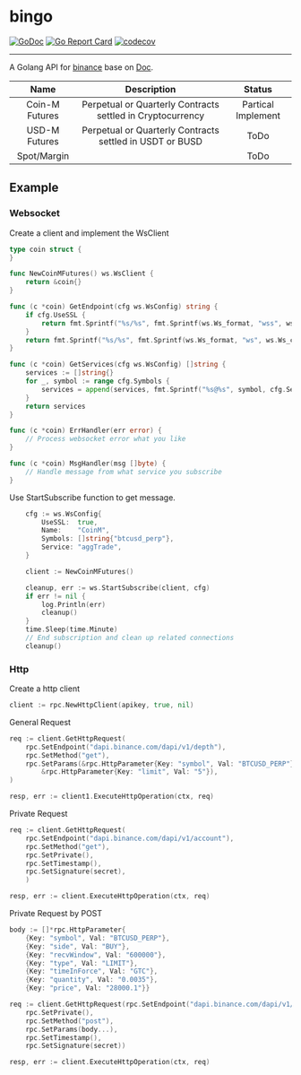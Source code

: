 # bingo

[![GoDoc](https://godoc.org/github.com/h9896/bingo?status.svg)](https://godoc.org/github.com/h9896/bingo)
[![Go Report Card](https://goreportcard.com/badge/github.com/h9896/bingo)](https://goreportcard.com/report/github.com/h9896/bingo)
[![codecov](https://codecov.io/gh/h9896/bingo/branch/main/graph/badge.svg)](https://codecov.io/gh/h9896/bingo)

---

A Golang API for [binance](https://www.binance.com) base on [Doc](https://binance-docs.github.io/apidocs/delivery/en/#change-log).

|      Name      |                        Description                         |       Status       |
| :------------: | :--------------------------------------------------------: | :----------------: |
| Coin-M Futures | Perpetual or Quarterly Contracts settled in Cryptocurrency | Partical Implement |
| USD-M Futures  |  Perpetual or Quarterly Contracts settled in USDT or BUSD  |        ToDo        |
|  Spot/Margin   |                                                            |        ToDo        |

## Example

### Websocket

Create a client and implement the WsClient

```go
type coin struct {
}

func NewCoinMFutures() ws.WsClient {
	return &coin{}
}

func (c *coin) GetEndpoint(cfg ws.WsConfig) string {
	if cfg.UseSSL {
		return fmt.Sprintf("%s/%s", fmt.Sprintf(ws.Ws_format, "wss", ws.Ws_coin_futures), cfg.Name)
	}
	return fmt.Sprintf("%s/%s", fmt.Sprintf(ws.Ws_format, "ws", ws.Ws_coin_futures), cfg.Name)
}

func (c *coin) GetServices(cfg ws.WsConfig) []string {
	services := []string{}
	for _, symbol := range cfg.Symbols {
		services = append(services, fmt.Sprintf("%s@%s", symbol, cfg.Service))
	}
	return services
}

func (c *coin) ErrHandler(err error) {
	// Process websocket error what you like
}

func (c *coin) MsgHandler(msg []byte) {
	// Handle message from what service you subscribe
}
```

Use StartSubscribe function to get message.

```go
	cfg := ws.WsConfig{
		UseSSL:  true,
		Name:    "CoinM",
		Symbols: []string{"btcusd_perp"},
		Service: "aggTrade",
	}

	client := NewCoinMFutures()

	cleanup, err := ws.StartSubscribe(client, cfg)
	if err != nil {
		log.Println(err)
		cleanup()
	}
	time.Sleep(time.Minute)
	// End subscription and clean up related connections
	cleanup()
```

### Http

Create a http client

```go
client := rpc.NewHttpClient(apikey, true, nil)
```

General Request

```go
req := client.GetHttpRequest(
	rpc.SetEndpoint("dapi.binance.com/dapi/v1/depth"),
	rpc.SetMethod("get"),
	rpc.SetParams(&rpc.HttpParameter{Key: "symbol", Val: "BTCUSD_PERP"},
		&rpc.HttpParameter{Key: "limit", Val: "5"}),
)

resp, err := client1.ExecuteHttpOperation(ctx, req)
```

Private Request

```go
req := client.GetHttpRequest(
	rpc.SetEndpoint("dapi.binance.com/dapi/v1/account"),
	rpc.SetMethod("get"),
	rpc.SetPrivate(),
	rpc.SetTimestamp(),
	rpc.SetSignature(secret),
	)

resp, err := client.ExecuteHttpOperation(ctx, req)
```

Private Request by POST

```go
body := []*rpc.HttpParameter{
	{Key: "symbol", Val: "BTCUSD_PERP"},
	{Key: "side", Val: "BUY"},
	{Key: "recvWindow", Val: "600000"},
	{Key: "type", Val: "LIMIT"},
	{Key: "timeInForce", Val: "GTC"},
	{Key: "quantity", Val: "0.0035"},
	{Key: "price", Val: "28000.1"}}

req := client.GetHttpRequest(rpc.SetEndpoint("dapi.binance.com/dapi/v1/order"),
	rpc.SetPrivate(),
	rpc.SetMethod("post"),
	rpc.SetParams(body...),
	rpc.SetTimestamp(),
	rpc.SetSignature(secret))

resp, err := client.ExecuteHttpOperation(ctx, req)
```
